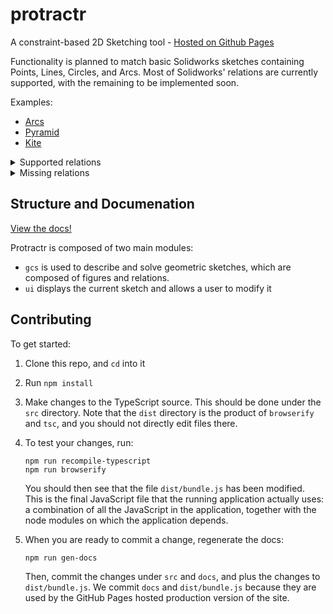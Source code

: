 # protractr
A constraint-based 2D Sketching tool - [Hosted on Github Pages](https://n-wach.github.io/protractr/src/)

Functionality is planned to match basic Solidworks sketches containing Points, 
Lines, Circles, and Arcs.  Most of Solidworks' relations are currently supported, 
with the remaining to be implemented soon.


Examples:
- [Arcs](ttps://n-wach.github.io/protractr/src/?arcs.json)
- [Pyramid](ttps://n-wach.github.io/protractr/src/?pyramid.json)
- [Kite](ttps://n-wach.github.io/protractr/src/?kite.json)

<details>
    <summary>Supported relations</summary>
    <ul>
        <li>Horizontal</li>
        <li>Vertical</li>
        <li>Colinear</li>
        <li>Tangent Line</li>
        <li>Tangent Circle</li>
        <li>Concentric</li>
        <li>Midpoint</li>
        <li>Intersection</li>
        <li>Coincident on Point</li>
        <li>Coincident on Line</li>
        <li>Coincident on Circle</li>
        <li>Radius Equal</li>
        <li>Line Length Equal</li>
    </ul>
</details>
<details>
    <summary>Missing relations</summary>
    <ul>
        <li>Perpendicular</li>
        <li>Parallel</li>
        <li>Fix / Lock Entity</li>
    </ul>
</details>

## Structure and Documenation

[View the docs!](https://n-wach.github.io/protractr/docs)

Protractr is composed of two main modules:
 - `gcs` is used to describe and solve geometric sketches, which are 
 composed of figures and relations.
 - `ui` displays the current sketch and allows a user to modify it


## Contributing

To get started:

1.  Clone this repo, and `cd` into it

2.  Run `npm install`

3.  Make changes to the TypeScript source.  This should be done under the `src` 
    directory.  Note that the `dist` directory is the product of `browserify` and 
    `tsc`, and you should not directly edit files there.
    
4.  To test your changes, run:

    ```
    npm run recompile-typescript
    npm run browserify
    ```

    You should then see that the file `dist/bundle.js` has been modified.  
    This is the final JavaScript file that the running application actually 
    uses: a combination of all the JavaScript in the application, together with 
    the node modules on which the application depends.

5. When you are ready to commit a change, regenerate the docs:

    ```
    npm run gen-docs
    ```
    
    Then, commit the changes under `src` and `docs`, and plus the changes to 
    `dist/bundle.js`.  We commit `docs` and `dist/bundle.js` because they are used by 
    the GitHub Pages hosted production version of the site.

